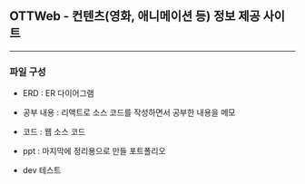 ## OTTWeb - 컨텐츠(영화, 애니메이션 등) 정보 제공 사이트
----
### 파일 구성
- ERD : ER 다이어그램
- 공부 내용 : 리액트로 소스 코드를 작성하면서 공부한 내용을 메모
- 코드 : 웹 소스 코드
- ppt : 마지막에 정리용으로 만들 포트폴리오

- dev 테스트
